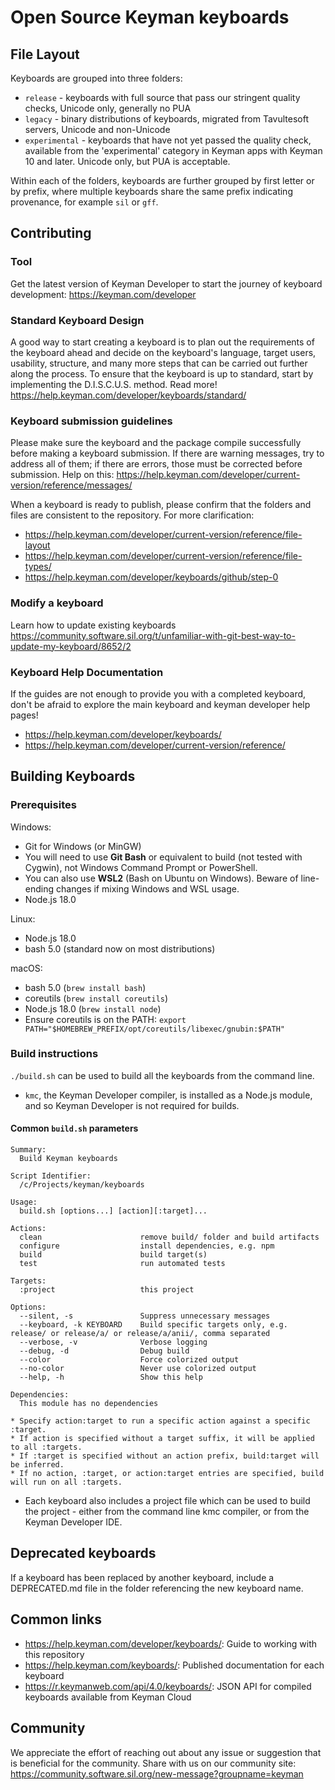 # Open Source Keyman keyboards

## File Layout

Keyboards are grouped into three folders:

  * `release` - keyboards with full source that pass our stringent quality
    checks, Unicode only, generally no PUA
  * `legacy` - binary distributions of keyboards, migrated from Tavultesoft
    servers, Unicode and non-Unicode
  * `experimental` - keyboards that have not yet passed the quality check,
    available from the 'experimental' category in Keyman apps with Keyman 10 and
    later. Unicode only, but PUA is acceptable.

Within each of the folders, keyboards are further grouped by first letter or by
prefix, where multiple keyboards share the same prefix indicating provenance,
for example `sil` or `gff`.

## Contributing

### Tool

Get the latest version of Keyman Developer to start the journey of keyboard development: <https://keyman.com/developer>

### Standard Keyboard Design

A good way to start creating a keyboard is to plan out the requirements of the keyboard ahead and decide on the keyboard's language, target users, usability, structure, and many more steps that can be carried out further along the process. To ensure that the keyboard is up to standard, start by implementing the D.I.S.C.U.S. method. Read more! <https://help.keyman.com/developer/keyboards/standard/>

### Keyboard submission guidelines

Please make sure the keyboard and the package compile successfully before making a keyboard submission. If there are warning messages, try to address all of them; if there are errors, those must be corrected before submission. Help on this: <https://help.keyman.com/developer/current-version/reference/messages/>

When a keyboard is ready to publish, please confirm that the folders and files are consistent to the repository. For more clarification: 
- <https://help.keyman.com/developer/current-version/reference/file-layout>
- <https://help.keyman.com/developer/current-version/reference/file-types/>
- <https://help.keyman.com/developer/keyboards/github/step-0>

### Modify a keyboard

Learn how to update existing keyboards <https://community.software.sil.org/t/unfamiliar-with-git-best-way-to-update-my-keyboard/8652/2>

### Keyboard Help Documentation

If the guides are not enough to provide you with a completed keyboard, don't be afraid to explore the main keyboard and keyman developer help pages! 
- <https://help.keyman.com/developer/keyboards/>
- <https://help.keyman.com/developer/current-version/reference/>


## Building Keyboards

### Prerequisites

Windows:
  * Git for Windows (or MinGW)
  * You will need to use **Git Bash** or equivalent to build (not tested with
    Cygwin), not Windows Command Prompt or PowerShell.
  * You can also use **WSL2** (Bash on Ubuntu on Windows). Beware of line-ending
    changes if mixing Windows and WSL usage.
  * Node.js 18.0

Linux:
  * Node.js 18.0
  * bash 5.0 (standard now on most distributions)

macOS:
  * bash 5.0 (`brew install bash`)
  * coreutils (`brew install coreutils`)
  * Node.js 18.0 (`brew install node`)
  * Ensure coreutils is on the PATH: `export PATH="$HOMEBREW_PREFIX/opt/coreutils/libexec/gnubin:$PATH"`

### Build instructions

`./build.sh` can be used to build all the keyboards from the command line.

* `kmc`, the Keyman Developer compiler, is installed as a Node.js module, and so
  Keyman Developer is not required for builds.

#### Common `build.sh` parameters

```
Summary:
  Build Keyman keyboards

Script Identifier:
  /c/Projects/keyman/keyboards

Usage:
  build.sh [options...] [action][:target]...

Actions:
  clean                      remove build/ folder and build artifacts
  configure                  install dependencies, e.g. npm
  build                      build target(s)
  test                       run automated tests

Targets:
  :project                   this project

Options:
  --silent, -s               Suppress unnecessary messages
  --keyboard, -k KEYBOARD    Build specific targets only, e.g. release/ or release/a/ or release/a/anii/, comma separated
  --verbose, -v              Verbose logging
  --debug, -d                Debug build
  --color                    Force colorized output
  --no-color                 Never use colorized output
  --help, -h                 Show this help

Dependencies:
  This module has no dependencies

* Specify action:target to run a specific action against a specific :target.
* If action is specified without a target suffix, it will be applied to all :targets.
* If :target is specified without an action prefix, build:target will be inferred.
* If no action, :target, or action:target entries are specified, build will run on all :targets.
```

* Each keyboard also includes a project file which can be used to build the project - either from the command line
  kmc compiler, or from the Keyman Developer IDE.

## Deprecated keyboards

If a keyboard has been replaced by another keyboard, include a DEPRECATED.md file in the folder referencing the
new keyboard name.

## Common links

* <https://help.keyman.com/developer/keyboards/>: Guide to working with this repository
* <https://help.keyman.com/keyboards/>: Published documentation for each keyboard
* <https://r.keymanweb.com/api/4.0/keyboards/>: JSON API for compiled keyboards available from Keyman Cloud

## Community

We appreciate the effort of reaching out about any issue or suggestion that is beneficial for the community. Share with us on our community site: <https://community.software.sil.org/new-message?groupname=keyman>
